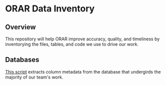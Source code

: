 # ORAR Data Inventory

## Overview
This repository will help ORAR improve accuracy, quality, and timeliness by inventorying the files, tables, and code we use to drive our work. 

## Databases
[This script](https://github.com/evan-kramer/orar_data_inventory/blob/master/orar_data_inventory.py) extracts column metadata from the database that undergirds the majority of our team's work.